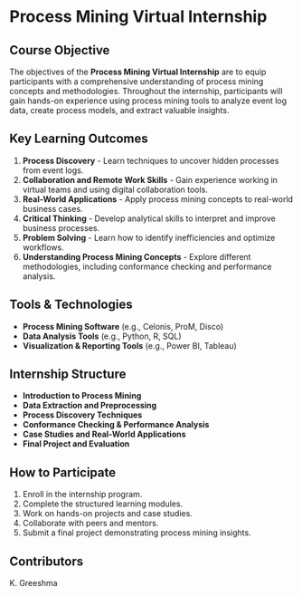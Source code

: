 # Process Mining Virtual Internship

## Course Objective
The objectives of the **Process Mining Virtual Internship** are to equip participants with a comprehensive understanding of process mining concepts and methodologies. Throughout the internship, participants will gain hands-on experience using process mining tools to analyze event log data, create process models, and extract valuable insights.

## Key Learning Outcomes
1. **Process Discovery** - Learn techniques to uncover hidden processes from event logs.
2. **Collaboration and Remote Work Skills** - Gain experience working in virtual teams and using digital collaboration tools.
3. **Real-World Applications** - Apply process mining concepts to real-world business cases.
4. **Critical Thinking** - Develop analytical skills to interpret and improve business processes.
5. **Problem Solving** - Learn how to identify inefficiencies and optimize workflows.
6. **Understanding Process Mining Concepts** - Explore different methodologies, including conformance checking and performance analysis.

## Tools & Technologies
- **Process Mining Software** (e.g., Celonis, ProM, Disco)
- **Data Analysis Tools** (e.g., Python, R, SQL)
- **Visualization & Reporting Tools** (e.g., Power BI, Tableau)

## Internship Structure
- **Introduction to Process Mining**
- **Data Extraction and Preprocessing**
- **Process Discovery Techniques**
- **Conformance Checking & Performance Analysis**
- **Case Studies and Real-World Applications**
- **Final Project and Evaluation**

## How to Participate
1. Enroll in the internship program.
2. Complete the structured learning modules.
3. Work on hands-on projects and case studies.
4. Collaborate with peers and mentors.
5. Submit a final project demonstrating process mining insights.

## Contributors
K. Greeshma



